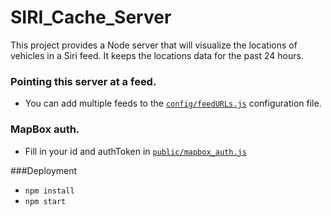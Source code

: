 # SIRI_Cache_Server

This project provides a Node server that will visualize the locations of vehicles in a Siri 
feed. It keeps the locations data for the past 24 hours.

### Pointing this server at a feed.
+ You can add multiple feeds to the  [`config/feedURLs.js`](https://github.com/availabs/SIRI_Cache_Server/blob/master/config/feedURLs.js) configuration file.

### MapBox auth.
+ Fill in your id and authToken in [`public/mapbox_auth.js`](https://github.com/availabs/SIRI_Cache_Server/blob/master/public/mapbox_auth.js)

###Deployment
+ `npm install`
+ `npm start`
